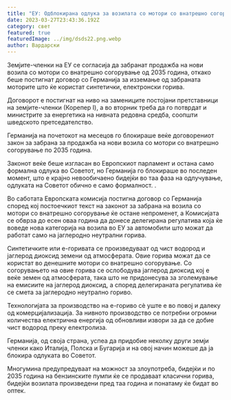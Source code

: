 ```yaml
---
title: "ЕУ: Одблокирана одлука за возилата со мотори со внатрешно согорување"
date: 2023-03-27T23:43:36.192Z
category: свет
featured: true
featuredImage: ../img/dsds22.png.webp
author: Вардарски
---
```


Земјите-членки на ЕУ се согласија да забранат продажба на нови возила со мотори со внатрешно согорување од 2035 година, откако беше постигнат договор со Германија за изземање од забраната моторите што ќе користат синтетички, електронски горива.

Договорот е постигнат на ниво на замениците постојани претставници на земјите-членки (Корепер I), а во вторник треба да го потврдат и министрите за енергетика на нивната редовна средба, соопшти шведското претседателство.

Германија на почетокот на месецов го блокираше веќе договорениот закон за забрана за продажба на нови возила со мотори со внатрешно согорување по 2035 година.

Законот веќе беше изгласан во Европскиот парламент и остана само формална одлука во Советот, но Германија го блокираше во последен момент, што е крајно невообичаено бидејќи во таа фаза на одлучување, одлуката на Советот обично е само формалност. .

Во саботата Европската комисија постигна договор со Германија според кој постоечкиот текст на законот за забрана на возила со мотори со внатрешно согорување ќе остане непроменет, а Комисијата се обврза до есен оваа година да донесе делегирана регулатива која ќе воведе нова категорија на возила во ЕУ за автомобили што можат да работат само на јаглеродно неутрални горива.

Синтетичките или е-горивата се произведуваат од чист водород и јаглерод диоксид земени од атмосферата. Овие горива можат да се користат во денешните мотори со внатрешно согорување. Со согорувањето на овие горива се ослободува јаглерод диоксид кој е веќе земен од атмосферата, така што не придонесува за зголемување на емисиите на јаглерод диоксид, а според делегираната регулатива ќе се смета за јаглеродно неутрално гориво.

Технологијата за производство на е-гориво сè уште е во повој и далеку од комерцијализација. За нивното производство се потребни огромни количества електрична енергија од обновливи извори за да се добие чист водород преку електролиза.

Германија, од своја страна, успеа да придобие неколку други земји членки како Италија, Полска и Бугарија и на овој начин можеше да ја блокира одлуката во Советот.

Многумина предупредуваат на можност за злоупотреба, бидејќи и по 2035 година на бензинските пумпи ќе се продаваат класични горива, бидејќи возилата произведени пред таа година и понатаму ќе бидат во оптек.

